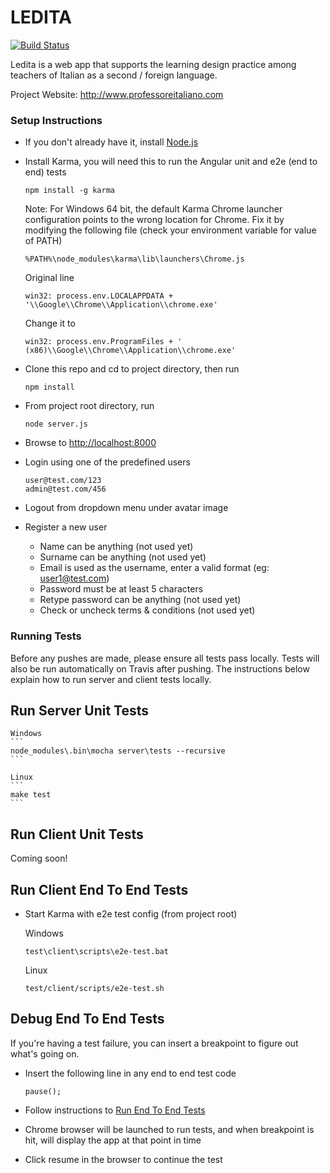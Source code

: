 LEDITA
======

[![Build Status](https://travis-ci.org/arpetti/LEDITA.png?branch=master)](https://travis-ci.org/arpetti/LEDITA)

Ledita is a web app that supports the learning design practice among teachers of Italian as a second / foreign language.

Project Website: http://www.professoreitaliano.com


### Setup Instructions

* If you don't already have it, install [Node.js](http://nodejs.org/)
* Install Karma, you will need this to run the Angular unit and e2e (end to end) tests

    ```
    npm install -g karma
    ```

    Note: For Windows 64 bit, the default Karma Chrome launcher configuration points to the wrong location for Chrome.
    Fix it by modifying the following file (check your environment variable for value of PATH)

    ```
    %PATH%\node_modules\karma\lib\launchers\Chrome.js
    ```

    Original line

    ```
    win32: process.env.LOCALAPPDATA + '\\Google\\Chrome\\Application\\chrome.exe'
    ```

    Change it to

    ```
    win32: process.env.ProgramFiles + ' (x86)\\Google\\Chrome\\Application\\chrome.exe'
    ```
* Clone this repo and cd to project directory, then run

    ```
    npm install
    ```
* From project root directory, run

    ```
    node server.js
    ```

* Browse to [http://localhost:8000](http://localhost:8000)

* Login using one of the predefined users

    ```
    user@test.com/123
    admin@test.com/456
    ```

* Logout from dropdown menu under avatar image

* Register a new user

    * Name can be anything (not used yet)
    * Surname can be anything (not used yet)
    * Email is used as the username, enter a valid format (eg: user1@test.com)
    * Password must be at least 5 characters
    * Retype password can be anything (not used yet)
    * Check or uncheck terms & conditions (not used yet)
    

### Running Tests

Before any pushes are made, please ensure all tests pass locally. Tests will also be run automatically on Travis after pushing.
The instructions below explain how to run server and client tests locally.

## Run Server Unit Tests

    Windows
    ```
    node_modules\.bin\mocha server\tests --recursive
    ```

    Linux
    ```
    make test
    ```

## <a name="rununit"/>Run Client Unit Tests    

Coming soon!

## <a name="rune2e"/>Run Client End To End Tests

* Start Karma with e2e test config (from project root)
    
    Windows
    ```
    test\client\scripts\e2e-test.bat
    ```

    Linux
    ```
    test/client/scripts/e2e-test.sh
    ```

## Debug End To End Tests

If you're having a test failure, you can insert a breakpoint to figure out what's going on.

* Insert the following line in any end to end test code

    ```
    pause();
    ```

* Follow instructions to [Run End To End Tests](#rune2e)

* Chrome browser will be launched to run tests, and when breakpoint is hit, will display the app at that point in time

* Click resume in the browser to continue the test